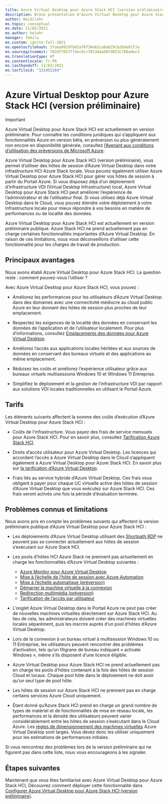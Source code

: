 ```yaml
---
title: Azure Virtual Desktop pour Azure Stack HCI (version préliminaire) - Azure
description: Brève présentation d’Azure Virtual Desktop pour Azure Stack HCI (version préliminaire).
author: Heidilohr
ms.topic: conceptual
ms.date: 11/02/2021
ms.author: helohr
manager: femila
ms.custom: ignite-fall-2021
ms.openlocfilehash: 5faea9929fb62af8736e62ca6e629cb2bde01f3a
ms.sourcegitcommit: 702df701fff4ec6cc39134aa607d023c766adec3
ms.translationtype: HT
ms.contentlocale: fr-FR
ms.lasthandoff: 11/03/2021
ms.locfileid: "131452164"
---
```

# <a name="azure-virtual-desktop-for-azure-stack-hci-preview"></a>Azure Virtual Desktop pour Azure Stack HCI (version préliminaire)

> [!IMPORTANT]
> Azure Virtual Desktop pour Azure Stack HCI est actuellement en version préliminaire.
> Pour connaître les conditions juridiques qui s’appliquent aux fonctionnalités Azure en version bêta, en préversion ou plus généralement non encore en disponibilité générale, consultez [l’Avenant aux conditions d’utilisation des préversions de Microsoft Azure](https://azure.microsoft.com/support/legal/preview-supplemental-terms/).

Azure Virtual Desktop pour Azure Stack HCI (version préliminaire), vous permet d’utiliser des hôtes de session d’Azure Virtual Desktop dans votre infrastructure HCI Azure Stack locale. Vous pouvez également utiliser Azure Virtual Desktop pour Azure Stack HCI pour gérer vos hôtes de session à partir du Portail Azure. Si vous disposez déjà d’un déploiement d’infrastructure VDI (Virtual Desktop Infrastructure) local, Azure Virtual Desktop pour Azure Stack HCI peut améliorer l’expérience de l’administrateur et de l’utilisateur final. Si vous utilisez déjà Azure Virtual Desktop dans le Cloud, vous pouvez étendre votre déploiement à votre infrastructure locale pour mieux répondre à vos besoins en matière de performances ou de localité des données.

Azure Virtual Desktop pour Azure Stack HCI est actuellement en version préliminaire publique. Azure Stack HCI ne prend actuellement pas en charge certaines fonctionnalités importantes d’Azure Virtual Desktop. En raison de ces limitations, nous vous déconseillons d’utiliser cette fonctionnalité pour les charges de travail de production.

## <a name="key-benefits"></a>Principaux avantages

Nous avons établi Azure Virtual Desktop pour Azure Stack HCI. La question reste : comment pouvez-vous l’utiliser ?

Avec Azure Virtual Desktop pour Azure Stack HCI, vous pouvez :

- Améliorez les performances pour les utilisateurs d’Azure Virtual Desktop dans des domaines avec une connectivité médiocre au cloud public Azure en leur donnant des hôtes de session plus proches de leur emplacement.

- Respectez les exigences de la localité des données en conservant les données de l’application et de l’utilisateur localement.  Pour plus d’informations, consultez [Emplacements des données pour Azure Virtual Desktop](data-locations.md).

- Améliorez l’accès aux applications locales héritées et aux sources de données en conservant des bureaux virtuels et des applications au même emplacement.

- Réduisez les coûts et améliorez l’expérience utilisateur grâce aux bureaux virtuels multisessions Windows 10 et Windows 11 Entreprise.

- Simplifiez le déploiement et la gestion de l’infrastructure VDI par rapport aux solutions VDI locales traditionnelles en utilisant le Portail Azure.

## <a name="pricing"></a>Tarifs

Les éléments suivants affectent la somme des coûts d’exécution d’Azure Virtual Desktop pour Azure Stack HCI :
 - Coûts de l’infrastructure. Vous payez des frais de service mensuels pour Azure Stack HCI. Pour en savoir plus, consultez [Tarification Azure Stack HCI](https://azure.microsoft.com/pricing/details/azure-stack/hci/).
 
- Droits d’accès utilisateur pour Azure Virtual Desktop. Les licences qui accordent l’accès à Azure Virtual Desktop dans le Cloud s’appliquent également à Azure Virtual Desktop pour Azure Stack HCI. En savoir plus sur [la tarification d’Azure Virtual Desktop](https://azure.microsoft.com/pricing/details/virtual-desktop/).

- Frais liés au service hybride d’Azure Virtual Desktop. Ces frais vous obligent à payer pour chaque UC virtuelle active des hôtes de session d’Azure Virtual Desktop que vous exécutez sur Azure Stack HCI. Ces frais seront activés une fois la période d’évaluation terminée.

## <a name="known-issues-and-limitations"></a>Problèmes connus et limitations

Nous avons pris en compte les problèmes suivants qui affectent la version préliminaire publique d’Azure Virtual Desktop pour Azure Stack HCI :

- Les déploiements d’Azure Virtual Desktop utilisant des [Shortpath RDP](shortpath.md) ne peuvent pas se connecter actuellement aux hôtes de session s’exécutant sur Azure Stack HCI.

- Les pools d’hôtes HCI Azure Stack ne prennent pas actuellement en charge les fonctionnalités d’Azure Virtual Desktop suivantes :
    
    - [Azure Monitor pour Azure Virtual Desktop](azure-monitor.md)
    - [Mise à l’échelle de l’hôte de session avec Azure Automation](set-up-scaling-script.md)
    - [Mise à l’échelle automatique (préversion)](autoscale-scaling-plan.md)
    - [Démarrer la machine virtuelle à la connexion](start-virtual-machine-connect.md)
    - [Redirection multimédia (préversion)](multimedia-redirection.md)
    - [Tarification de l’accès par utilisateur](./remote-app-streaming/licensing.md)

- L’onglet Azure Virtual Desktop dans le Portail Azure ne peut pas créer de nouvelles machines virtuelles directement sur Azure Stack HCI. Au lieu de cela, les administrateurs doivent créer des machines virtuelles locales séparément, puis les inscrire auprès d’un pool d’hôtes d’Azure Virtual Desktop.

- Lors de la connexion à un bureau virtuel à multisession Windows 10 ou 11 Entreprise, les utilisateurs peuvent rencontrer des problèmes d’activation, tels qu’un filigrane de bureau indiquant « activate Windows », même s’ils disposent d’une licence éligible.

- Azure Virtual Desktop pour Azure Stack HCI ne prend actuellement pas en charge les pools d’hôtes contenant à la fois des hôtes de session Cloud et locaux. Chaque pool hôte dans le déploiement ne doit avoir qu’un seul type de pool hôte.

- Les hôtes de session sur Azure Stack HCI ne prennent pas en charge certains services Azure Cloud uniquement.

- Étant donné qu’Azure Stack HCI prend en charge un grand nombre de types de matériel et de fonctionnalités de mise en réseau locale, les performances et la densité des utilisateurs peuvent varier considérablement entre les hôtes de session s’exécutant dans le Cloud Azure. Les [règles de dimensionnement des machines virtuelles](/windows-server/remote/remote-desktop-services/virtual-machine-recs) Azure Virtual Desktop sont larges. Vous devez donc les utiliser uniquement pour les estimations de performances initiales.

Si vous rencontrez des problèmes lors de la version préliminaire qui ne figurent pas dans cette liste, nous vous encourageons à les signaler.

## <a name="next-steps"></a>Étapes suivantes

Maintenant que vous êtes familiarisé avec Azure Virtual Desktop pour Azure Stack HCI, Découvrez comment déployer cette fonctionnalité dans [Configurer Azure Virtual Desktop pour Azure Stack HCI (version préliminaire)](azure-stack-hci.md).
